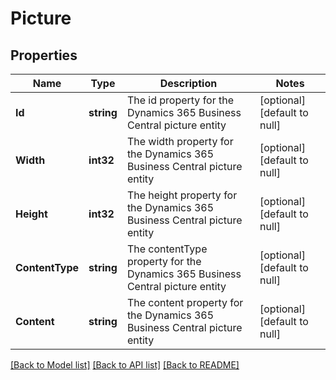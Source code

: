 # Picture

## Properties
Name | Type | Description | Notes
------------ | ------------- | ------------- | -------------
**Id** | **string** | The id property for the Dynamics 365 Business Central picture entity | [optional] [default to null]
**Width** | **int32** | The width property for the Dynamics 365 Business Central picture entity | [optional] [default to null]
**Height** | **int32** | The height property for the Dynamics 365 Business Central picture entity | [optional] [default to null]
**ContentType** | **string** | The contentType property for the Dynamics 365 Business Central picture entity | [optional] [default to null]
**Content** | **string** | The content property for the Dynamics 365 Business Central picture entity | [optional] [default to null]

[[Back to Model list]](../README.md#documentation-for-models) [[Back to API list]](../README.md#documentation-for-api-endpoints) [[Back to README]](../README.md)


